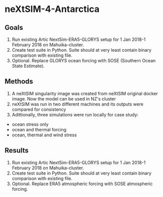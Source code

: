# neXtSIM-4-Antarctica

Goals 
------------------
1) Run existing Artic NextSim-ERA5-GLORYS setup for 1 Jan 2018-1 February 2018 on Mahuika-cluster. 
2) Create test suite in Python. Suite should at very least contain binary comparison with existing file. 
3) Optional. Replace GLORYS ocean forcing with SOSE (Southern Ocean State Estimate). 


Methods
------------------
1) A neXtSIM singularity image was created from neXtSIM original docker image. Now the model can be used in NZ's cluster
2) neXtSIM was run in two different machines and its outputs were compared for consistency
3) Adittionally, three simulations were run locally for case study:
- ocean stress only
- ocean and thermal forcing
- ocean, thermal and wind stress


Results 
------------------
1) Run existing Artic NextSim-ERA5-GLORYS setup for 1 Jan 2018-1 February 2018 on Mahuika-cluster. 
2) Create test suite in Python. Suite should at very least contain binary comparison with existing file. 
3) Optional. Replace ERA5 atmospheric forcing with SOSE atmospheric forcing. 
